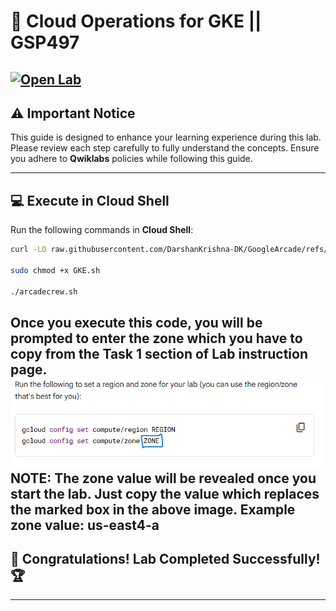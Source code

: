 # 🚀 **Cloud Operations for GKE || GSP497**  
[![Open Lab](https://img.shields.io/badge/Open-Lab-brown?style=for-the-badge&logo=google-cloud&logoColor=blue)](https://www.cloudskillsboost.google/focuses/5157?parent=catalog) 
---

## ⚠️ **Important Notice**  
This guide is designed to enhance your learning experience during this lab. Please review each step carefully to fully understand the concepts. Ensure you adhere to **Qwiklabs** policies while following this guide.  

---

## 💻 **Execute in Cloud Shell**  
Run the following commands in **Cloud Shell**:  
```bash
curl -LO raw.githubusercontent.com/DarshanKrishna-DK/GoogleArcade/refs/heads/main/Cloud%20Operations%20for%20GKE/GKE.sh

sudo chmod +x GKE.sh

./arcadecrew.sh
```  
Once you execute this code, you will be prompted to enter the zone which you have to copy from the Task 1 section of Lab instruction page. 
![image](zonecode.png)
NOTE: The zone value will be revealed once you start the lab. Just copy the value which replaces the marked box in the above image. 
Example zone value: us-east4-a
---

## 🎉 **Congratulations! Lab Completed Successfully!** 🏆  

---
 